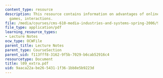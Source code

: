 ```yaml
---
content_type: resource
description: This resource contains information on advantages of online games, online
  games, interactions.
file: /media/courses/cms-610-media-industries-and-systems-spring-2006/9aaca22abe2654311f361bb8e5b9223d_l09_extra.pdf
file_type: application/pdf
learning_resource_types:
- Lecture Notes
ocw_type: OCWFile
parent_title: Lecture Notes
parent_type: CourseSection
parent_uid: f113fff8-3162-9f5b-7029-b6cab52916c4
resourcetype: Document
title: l09_extra.pdf
uid: 9aaca22a-be26-5431-1f36-1bb8e5b9223d
---
```

